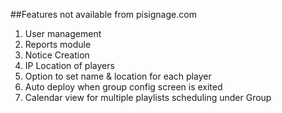 ##Features not available from pisignage.com
 
1. User management
1. Reports module
1. Notice Creation
1. IP Location of players 
1. Option to set name & location for each player
1. Auto deploy when group config screen is exited
1. Calendar view for multiple playlists scheduling under Group
